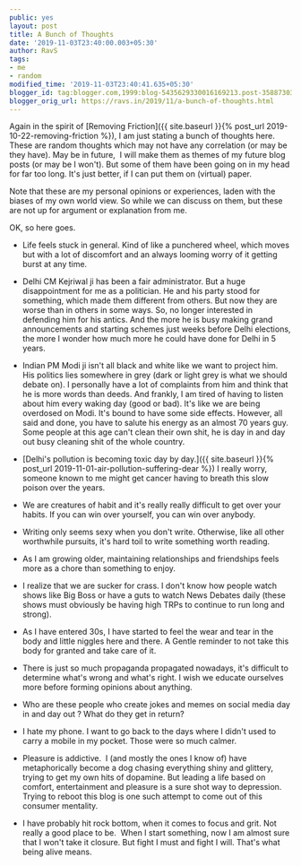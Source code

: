 ```yaml
---
public: yes
layout: post
title: A Bunch of Thoughts
date: '2019-11-03T23:40:00.003+05:30'
author: RavS
tags:
- me
- random
modified_time: '2019-11-03T23:40:41.635+05:30'
blogger_id: tag:blogger.com,1999:blog-5435629330016169213.post-3588730306529627231
blogger_orig_url: https://ravs.in/2019/11/a-bunch-of-thoughts.html
---
```


Again in the spirit of [Removing Friction]({{ site.baseurl }}{% post_url 2019-10-22-removing-friction %}), I am just stating a bunch of thoughts here. These are random thoughts which may not have any correlation (or may be they have). May be in future,  I will make them as themes of my future blog posts (or may be I won't). But some of them have been going on in my head for far too long. It's just better, if I can put them on (virtual) paper.

Note that these are my personal opinions or experiences, laden with the biases of my own world view. So while we can discuss on them, but these are not up for argument or explanation from me.

OK, so here goes.

- Life feels stuck in general. Kind of like a punchered wheel, which moves but with a lot of discomfort and an always looming worry of it getting burst at any time.

- Delhi CM Kejriwal ji has been a fair administrator. But a huge disappointment for me as a politician. He and his party stood for something, which made them different from others. But now they are worse than in others in some ways. So, no longer interested in defending him for his antics. And the more he is busy making grand announcements and starting schemes just weeks before Delhi elections, the more I wonder how much more he could have done for Delhi in 5 years. 

- Indian PM Modi ji isn't all black and white like we want to project him. His politics lies somewhere in grey (dark or light grey is what we should debate on). I personally have a lot of complaints from him and think that he is more words than deeds. And frankly, I am tired of having to listen about him every waking day (good or bad). It's like we are being overdosed on Modi. It's bound to have some side effects. However, all said and done, you have to salute his energy as an almost 70 years guy. Some people at this age can't clean their own shit, he is day in and day out busy cleaning shit of the whole country. 

- [Delhi's pollution is becoming toxic day by day.]({{ site.baseurl }}{% post_url 2019-11-01-air-pollution-suffering-dear %}) I really worry, someone known to me might get cancer having to breath this slow poison over the years.

- We are creatures of habit and it's really really difficult to get over your habits. If you can win over yourself, you can win over anybody. 

- Writing only seems sexy when you don't write. Otherwise, like all other worthwhile pursuits, it's hard toil to write something worth reading. 

- As I am growing older, maintaining relationships and friendships feels more as a chore than something to enjoy. 

- I realize that we are sucker for crass. I don't know how people watch shows like Big Boss or have a guts to watch News Debates daily (these shows must obviously be having high TRPs to continue to run long and strong). 

- As I have entered 30s, I have started to feel the wear and tear in the body and little niggles here and there. A Gentle reminder to not take this body for granted and take care of it. 

- There is just so much propaganda propagated nowadays, it's difficult to determine what's wrong and what's right. I wish we educate ourselves more before forming opinions about anything. 

- Who are these people who create jokes and memes on social media day in and day out ? What do they get in return? 

- I hate my phone. I want to go back to the days where I didn't used to carry a mobile in my pocket. Those were so much calmer. 

- Pleasure is addictive.  I (and mostly the ones I know of) have metaphorically become a dog chasing everything shiny and glittery, trying to get my own hits of dopamine. But leading a life based on comfort, entertainment and pleasure is a sure shot way to depression. Trying to reboot this blog is one such attempt to come out of this consumer mentality.

- I have probably hit rock bottom, when it comes to focus and grit. Not really a good place to be.  When I start something, now I am almost sure that I won't take it closure. But fight I must and fight I will. That's what being alive means.
